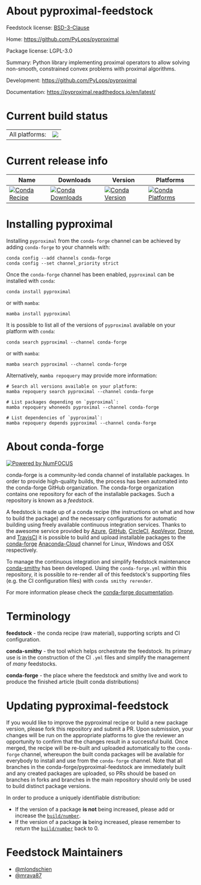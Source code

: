 About pyproximal-feedstock
==========================

Feedstock license: [BSD-3-Clause](https://github.com/conda-forge/pyproximal-feedstock/blob/main/LICENSE.txt)

Home: https://github.com/PyLops/pyproximal

Package license: LGPL-3.0

Summary: Python library implementing proximal operators to allow solving non-smooth, constrained convex problems with proximal algorithms.

Development: https://github.com/PyLops/pyproximal

Documentation: https://pyproximal.readthedocs.io/en/latest/

Current build status
====================


<table><tr><td>All platforms:</td>
    <td>
      <a href="https://dev.azure.com/conda-forge/feedstock-builds/_build/latest?definitionId=19708&branchName=main">
        <img src="https://dev.azure.com/conda-forge/feedstock-builds/_apis/build/status/pyproximal-feedstock?branchName=main">
      </a>
    </td>
  </tr>
</table>

Current release info
====================

| Name | Downloads | Version | Platforms |
| --- | --- | --- | --- |
| [![Conda Recipe](https://img.shields.io/badge/recipe-pyproximal-green.svg)](https://anaconda.org/conda-forge/pyproximal) | [![Conda Downloads](https://img.shields.io/conda/dn/conda-forge/pyproximal.svg)](https://anaconda.org/conda-forge/pyproximal) | [![Conda Version](https://img.shields.io/conda/vn/conda-forge/pyproximal.svg)](https://anaconda.org/conda-forge/pyproximal) | [![Conda Platforms](https://img.shields.io/conda/pn/conda-forge/pyproximal.svg)](https://anaconda.org/conda-forge/pyproximal) |

Installing pyproximal
=====================

Installing `pyproximal` from the `conda-forge` channel can be achieved by adding `conda-forge` to your channels with:

```
conda config --add channels conda-forge
conda config --set channel_priority strict
```

Once the `conda-forge` channel has been enabled, `pyproximal` can be installed with `conda`:

```
conda install pyproximal
```

or with `mamba`:

```
mamba install pyproximal
```

It is possible to list all of the versions of `pyproximal` available on your platform with `conda`:

```
conda search pyproximal --channel conda-forge
```

or with `mamba`:

```
mamba search pyproximal --channel conda-forge
```

Alternatively, `mamba repoquery` may provide more information:

```
# Search all versions available on your platform:
mamba repoquery search pyproximal --channel conda-forge

# List packages depending on `pyproximal`:
mamba repoquery whoneeds pyproximal --channel conda-forge

# List dependencies of `pyproximal`:
mamba repoquery depends pyproximal --channel conda-forge
```


About conda-forge
=================

[![Powered by
NumFOCUS](https://img.shields.io/badge/powered%20by-NumFOCUS-orange.svg?style=flat&colorA=E1523D&colorB=007D8A)](https://numfocus.org)

conda-forge is a community-led conda channel of installable packages.
In order to provide high-quality builds, the process has been automated into the
conda-forge GitHub organization. The conda-forge organization contains one repository
for each of the installable packages. Such a repository is known as a *feedstock*.

A feedstock is made up of a conda recipe (the instructions on what and how to build
the package) and the necessary configurations for automatic building using freely
available continuous integration services. Thanks to the awesome service provided by
[Azure](https://azure.microsoft.com/en-us/services/devops/), [GitHub](https://github.com/),
[CircleCI](https://circleci.com/), [AppVeyor](https://www.appveyor.com/),
[Drone](https://cloud.drone.io/welcome), and [TravisCI](https://travis-ci.com/)
it is possible to build and upload installable packages to the
[conda-forge](https://anaconda.org/conda-forge) [Anaconda-Cloud](https://anaconda.org/)
channel for Linux, Windows and OSX respectively.

To manage the continuous integration and simplify feedstock maintenance
[conda-smithy](https://github.com/conda-forge/conda-smithy) has been developed.
Using the ``conda-forge.yml`` within this repository, it is possible to re-render all of
this feedstock's supporting files (e.g. the CI configuration files) with ``conda smithy rerender``.

For more information please check the [conda-forge documentation](https://conda-forge.org/docs/).

Terminology
===========

**feedstock** - the conda recipe (raw material), supporting scripts and CI configuration.

**conda-smithy** - the tool which helps orchestrate the feedstock.
                   Its primary use is in the construction of the CI ``.yml`` files
                   and simplify the management of *many* feedstocks.

**conda-forge** - the place where the feedstock and smithy live and work to
                  produce the finished article (built conda distributions)


Updating pyproximal-feedstock
=============================

If you would like to improve the pyproximal recipe or build a new
package version, please fork this repository and submit a PR. Upon submission,
your changes will be run on the appropriate platforms to give the reviewer an
opportunity to confirm that the changes result in a successful build. Once
merged, the recipe will be re-built and uploaded automatically to the
`conda-forge` channel, whereupon the built conda packages will be available for
everybody to install and use from the `conda-forge` channel.
Note that all branches in the conda-forge/pyproximal-feedstock are
immediately built and any created packages are uploaded, so PRs should be based
on branches in forks and branches in the main repository should only be used to
build distinct package versions.

In order to produce a uniquely identifiable distribution:
 * If the version of a package **is not** being increased, please add or increase
   the [``build/number``](https://docs.conda.io/projects/conda-build/en/latest/resources/define-metadata.html#build-number-and-string).
 * If the version of a package **is** being increased, please remember to return
   the [``build/number``](https://docs.conda.io/projects/conda-build/en/latest/resources/define-metadata.html#build-number-and-string)
   back to 0.

Feedstock Maintainers
=====================

* [@mlondschien](https://github.com/mlondschien/)
* [@mrava87](https://github.com/mrava87/)

